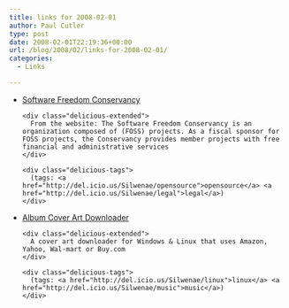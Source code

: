 ```yaml
---
title: links for 2008-02-01
author: Paul Cutler
type: post
date: 2008-02-01T22:19:36+00:00
url: /blog/2008/02/links-for-2008-02-01/
categories:
  - Links

---
```

<ul class="delicious">
  <li>
    <div class="delicious-link">
      <a href="http://conservancy.softwarefreedom.org/">Software Freedom Conservancy</a>
    </div>
    
    <div class="delicious-extended">
      From the website: The Software Freedom Conservancy is an organization composed of (FOSS) projects. As a fiscal sponsor for FOSS projects, the Conservancy provides member projects with free financial and administrative services
    </div>
    
    <div class="delicious-tags">
      (tags: <a href="http://del.icio.us/Silwenae/opensource">opensource</a> <a href="http://del.icio.us/Silwenae/legal">legal</a>)
    </div>
  </li>
  
  <li>
    <div class="delicious-link">
      <a href="http://www.unrealvoodoo.org/hiteck/projects/albumart/">Album Cover Art Downloader</a>
    </div>
    
    <div class="delicious-extended">
      A cover art downloader for Windows & Linux that uses Amazon, Yahoo, Wal-mart or Buy.com
    </div>
    
    <div class="delicious-tags">
      (tags: <a href="http://del.icio.us/Silwenae/linux">linux</a> <a href="http://del.icio.us/Silwenae/music">music</a>)
    </div>
  </li>
</ul>